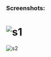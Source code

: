 ### Screenshots:

![s1](https://user-images.githubusercontent.com/71627585/155023275-a9f8f294-c4a9-4548-8819-03c5647c6aa4.png)
============================================================================================
![s2](https://user-images.githubusercontent.com/71627585/155023281-7c60ee5d-4ec4-4bf2-a83e-892b52a3c9e9.png)
